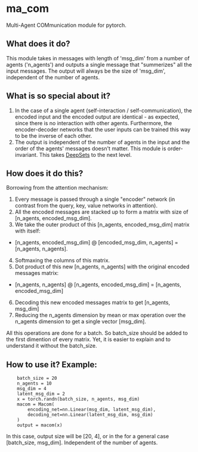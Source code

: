 # ma_com
Multi-Agent COMmunication module for pytorch.

## What does it do?
This module takes in messages with length of 'msg_dim' from a number of agents ('n_agents') and outputs a single message that "summerizes" all the input messages. The output will always be the size of 'msg_dim', independent of the number of agents.

## What is so special about it?
1. In the case of a single agent (self-interaction / self-communication), the encoded input and the encoded output are identical - as expected, since there is no interaction with other agents. Furthermore, the encoder-decoder networks that the user inputs can be trained this way to be the inverse of each other.
2. The output is independent of the number of agents in the input and the order of the agents' messages doesn't matter. This module is order-invariant.
This takes [DeepSets]([url](https://github.com/manzilzaheer/DeepSets)) to the next level.

## How does it do this?
Borrowing from the attention mechanism: 
1. Every message is passed through a single "encoder" network (in contrast from the query, key, value networks in attention).
2. All the encoded messages are stacked up to form a matrix with size of [n_agents, encoded_msg_dim].
3. We take the outer product of this [n_agents, encoded_msg_dim] matrix with itself:
* [n_agents, encoded_msg_dim] @ [encoded_msg_dim, n_agents] = [n_agents, n_agents].
4. Softmaxing the columns of this matrix.
5. Dot product of this new [n_agents, n_agents] with the original encoded messages matrix:
* [n_agents, n_agents] @ [n_agents, encoded_msg_dim] = [n_agents, encoded_msg_dim]
6. Decoding this new encoded messages matrix to get [n_agents, msg_dim]
7. Reducing the n_agents dimension by mean or max operation over the n_agents dimension to get a single vector [msg_dim].

All this operations are done for a batch. So batch_size should be added to the first dimention of every matrix. Yet, it is easier to explain and to understand it without the batch_size.

## How to use it? Example:
```
    batch_size = 20
    n_agents = 10
    msg_dim = 4
    latent_msg_dim = 2
    x = torch.randn(batch_size, n_agents, msg_dim)
    macom = Macom(
        encoding_net=nn.Linear(msg_dim, latent_msg_dim),
        decoding_net=nn.Linear(latent_msg_dim, msg_dim)
    )
    output = macom(x)
```
In this case, output size will be [20, 4], or in the for a general case [batch_size, msg_dim]. Independent of the number of agents.

